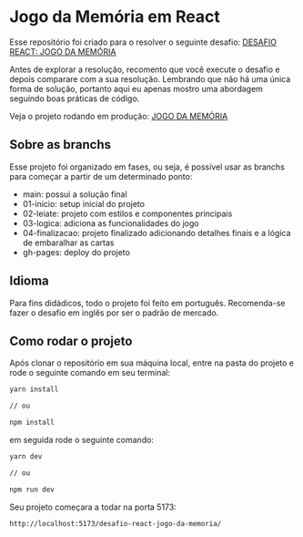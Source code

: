 # Jogo da Memória em React
Esse repositório foi criado para o resolver o seguinte desafio: 
[DESAFIO REACT: JOGO DA MEMÓRIA](https://github.com/RicardoFredes/desafio-react-jogo-da-memoria/blob/main/DESAFIO.md)

Antes de explorar a resolução, recomento que você execute o desafio e depois comparare com a sua resolução. Lembrando que não há uma única forma de solução, portanto aqui eu apenas mostro uma abordagem seguindo boas práticas de código.

Veja o projeto rodando em produção:
[JOGO DA MEMÓRIA](https://ricardofredes.github.io/desafio-react-jogo-da-memoria/)

## Sobre as branchs
Esse projeto foi organizado em fases, ou seja, é possível usar as branchs para começar a partir de um determinado ponto:

- main: possui a solução final
- 01-inicio: setup inicial do projeto
- 02-leiate: projeto com estilos e componentes principais
- 03-logica: adiciona as funcionalidades do jogo
- 04-finalizacao: projeto finalizado adicionando detalhes finais e a lógica de embaralhar as cartas
- gh-pages: deploy do projeto

## Idioma
Para fins didádicos, todo o projeto foi feito em português. Recomenda-se fazer o desafio em inglês por ser o padrão de mercado.

## Como rodar o projeto

Após clonar o repositório em sua máquina local, entre na pasta do projeto e rode o seguinte comando em seu terminal:

```bash
yarn install

// ou

npm install
```

em seguida rode o seguinte comando:

```bash
yarn dev

// ou

npm run dev
```

Seu projeto começara a todar na porta 5173:

```bash
http://localhost:5173/desafio-react-jogo-da-memoria/
```
